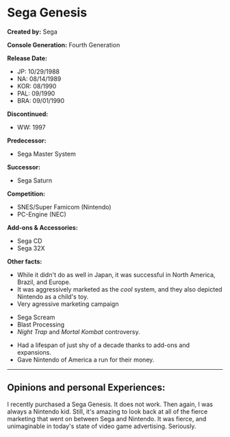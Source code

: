 # Sega Genesis

**Created by:** Sega

**Console Generation:** Fourth Generation

**Release Date:**
* JP: 10/29/1988
* NA: 08/14/1989
* KOR: 08/1990
* PAL: 09/1990
* BRA: 09/01/1990

**Discontinued:**
* WW: 1997

**Predecessor:**
* Sega Master System

**Successor:**
* Sega Saturn

**Competition:**
* SNES/Super Famicom (Nintendo)
* PC-Engine (NEC)

**Add-ons & Accessories:**
* Sega CD
* Sega 32X

**Other facts:**
* While it didn't do as well in Japan, it was successful in North America, Brazil, and Europe.
* It was aggressively marketed as the *cool* system, and they also depicted Nintendo as a child's toy.
* Very agressive marketing campaign
 + Sega Scream
 + Blast Processing
 + *Night Trap* and *Mortal Kombat* controversy.
* Had a lifespan of just shy of a decade thanks to add-ons and expansions.
* Gave Nintendo of America a run for their money.

---

## Opinions and personal Experiences:
I recently purchased a Sega Genesis. It does not work. Then again, I was always a Nintendo kid. Still, it's amazing to look back at all of the fierce marketing that went on between Sega and Nintendo. It was fierce, and unimaginable in today's state of video game advertising. Seriously.
